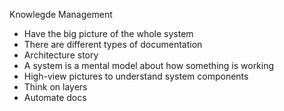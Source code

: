 Knowlegde Management

- Have the big picture of the whole system
- There are different types of documentation
- Architecture story
- A system is a mental model about how something is working
- High-view pictures to understand system components
- Think on layers
- Automate docs
